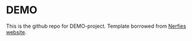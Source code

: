 # DEMO

This is the github repo for DEMO-project. Template borrowed from [Nerfies website](https://nerfies.github.io).
